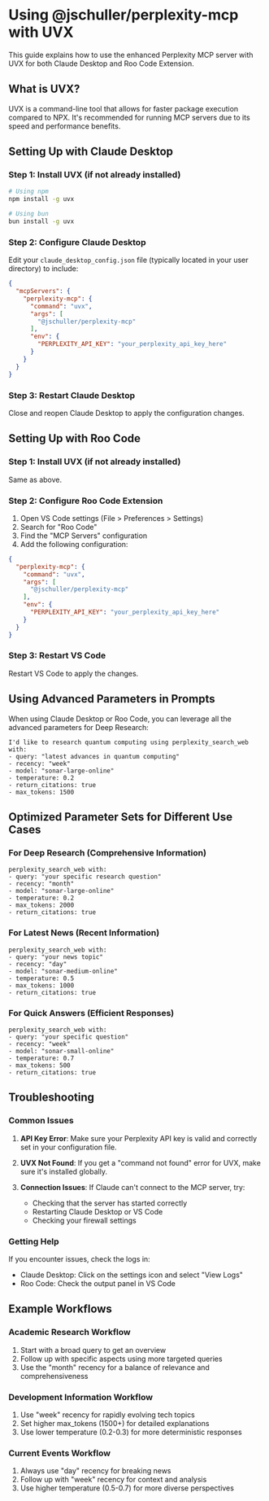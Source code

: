 # Using @jschuller/perplexity-mcp with UVX

This guide explains how to use the enhanced Perplexity MCP server with UVX for both Claude Desktop and Roo Code Extension.

## What is UVX?

UVX is a command-line tool that allows for faster package execution compared to NPX. It's recommended for running MCP servers due to its speed and performance benefits.

## Setting Up with Claude Desktop

### Step 1: Install UVX (if not already installed)

```bash
# Using npm
npm install -g uvx

# Using bun
bun install -g uvx
```

### Step 2: Configure Claude Desktop

Edit your `claude_desktop_config.json` file (typically located in your user directory) to include:

```json
{
  "mcpServers": {
    "perplexity-mcp": {
      "command": "uvx",
      "args": [
        "@jschuller/perplexity-mcp"
      ],
      "env": {
        "PERPLEXITY_API_KEY": "your_perplexity_api_key_here"
      }
    }
  }
}
```

### Step 3: Restart Claude Desktop

Close and reopen Claude Desktop to apply the configuration changes.

## Setting Up with Roo Code

### Step 1: Install UVX (if not already installed)

Same as above.

### Step 2: Configure Roo Code Extension

1. Open VS Code settings (File > Preferences > Settings)
2. Search for "Roo Code"
3. Find the "MCP Servers" configuration
4. Add the following configuration:

```json
{
  "perplexity-mcp": {
    "command": "uvx",
    "args": [
      "@jschuller/perplexity-mcp"
    ],
    "env": {
      "PERPLEXITY_API_KEY": "your_perplexity_api_key_here"
    }
  }
}
```

### Step 3: Restart VS Code

Restart VS Code to apply the changes.

## Using Advanced Parameters in Prompts

When using Claude Desktop or Roo Code, you can leverage all the advanced parameters for Deep Research:

```
I'd like to research quantum computing using perplexity_search_web with:
- query: "latest advances in quantum computing"
- recency: "week"
- model: "sonar-large-online"
- temperature: 0.2
- return_citations: true
- max_tokens: 1500
```

## Optimized Parameter Sets for Different Use Cases

### For Deep Research (Comprehensive Information)
```
perplexity_search_web with:
- query: "your specific research question"
- recency: "month"
- model: "sonar-large-online"
- temperature: 0.2
- max_tokens: 2000
- return_citations: true
```

### For Latest News (Recent Information)
```
perplexity_search_web with:
- query: "your news topic"
- recency: "day"
- model: "sonar-medium-online"
- temperature: 0.5
- max_tokens: 1000
- return_citations: true
```

### For Quick Answers (Efficient Responses)
```
perplexity_search_web with:
- query: "your specific question"
- recency: "week"
- model: "sonar-small-online"
- temperature: 0.7
- max_tokens: 500
- return_citations: true
```

## Troubleshooting

### Common Issues

1. **API Key Error**: Make sure your Perplexity API key is valid and correctly set in your configuration file.

2. **UVX Not Found**: If you get a "command not found" error for UVX, make sure it's installed globally.

3. **Connection Issues**: If Claude can't connect to the MCP server, try:
   - Checking that the server has started correctly
   - Restarting Claude Desktop or VS Code
   - Checking your firewall settings

### Getting Help

If you encounter issues, check the logs in:
- Claude Desktop: Click on the settings icon and select "View Logs"
- Roo Code: Check the output panel in VS Code

## Example Workflows

### Academic Research Workflow
1. Start with a broad query to get an overview
2. Follow up with specific aspects using more targeted queries
3. Use the "month" recency for a balance of relevance and comprehensiveness

### Development Information Workflow
1. Use "week" recency for rapidly evolving tech topics
2. Set higher max_tokens (1500+) for detailed explanations
3. Use lower temperature (0.2-0.3) for more deterministic responses

### Current Events Workflow
1. Always use "day" recency for breaking news
2. Follow up with "week" recency for context and analysis
3. Use higher temperature (0.5-0.7) for more diverse perspectives

